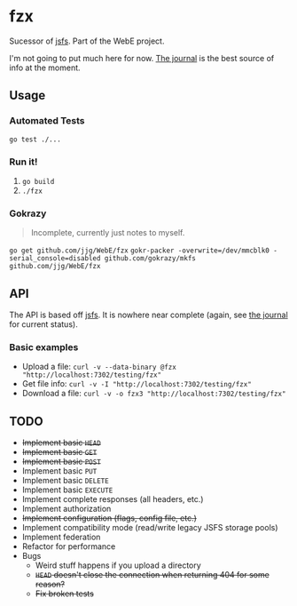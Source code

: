 # fzx

Sucessor of [jsfs](https://github.com/jjg/jsfs).  Part of the WebE project.

I'm not going to put much here for now. [The journal](../journal.md) is the best source of info at the moment.

## Usage

### Automated Tests

`go test ./...`

### Run it!

1. `go build`
2. `./fzx`

### Gokrazy

> Incomplete, currently just notes to myself.

`go get github.com/jjg/WebE/fzx`
`gokr-packer -overwrite=/dev/mmcblk0 -serial_console=disabled github.com/gokrazy/mkfs github.com/jjg/WebE/fzx`


## API

The API is based off [jsfs](https://github.com/jjg/jsfs#api).  It is nowhere near complete (again, see [the journal](../journal.md) for current status).

### Basic examples

* Upload a file: `curl -v --data-binary @fzx "http://localhost:7302/testing/fzx"`
* Get file info: `curl -v -I "http://localhost:7302/testing/fzx"`
* Download a file: `curl -v -o fzx3 "http://localhost:7302/testing/fzx"`

## TODO

* ~~Implement basic `HEAD`~~
* ~~Implement basic `GET`~~
* ~~Implement basic `POST`~~
* Implement basic `PUT`
* Implement basic `DELETE`
* Implement basic `EXECUTE`
* Implement complete responses (all headers, etc.)
* Implement authorization
* ~~Implement configuration (flags, config file, etc.)~~
* Implement compatibility mode (read/write legacy JSFS storage pools)
* Implement federation
* Refactor for performance
* Bugs
  + Weird stuff happens if you upload a directory
  + ~~`HEAD` doesn't close the connection when returning 404 for some reason?~~
  + ~~Fix broken tests~~
